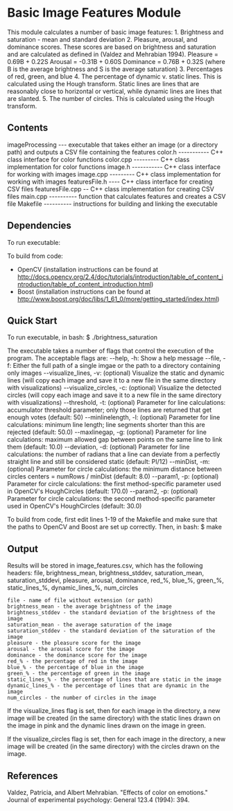 # Basic Image Features Module #

This module calculates a number of basic image features:
	1. Brightness and saturation - mean and standard deviation
	2. Pleasure, arousal, and dominance scores. These scores are based on
	   brightness and saturation and are calculated as defined in (Valdez and
	   Mehrabian 1994).
			Pleasure = 0.69B + 0.22S
			Arousal = -0.31B + 0.60S
			Dominance = 0.76B + 0.32S
			(where B is the average brightness and S is the average saturation)
	3. Percentages of red, green, and blue
	4. The percentage of dynamic v. static lines. This is calculated using the
	   Hough transform. Static lines are lines that are reasonably close to
	   horizontal or vertical, while dynamic lines are lines that are slanted.
	5. The number of circles. This is calculated using the Hough transform.

## Contents
imageProcessing --- executable that takes either an image (or a directory path)
	and outputs a CSV file containing the features
color.h ----------- C++ class interface for color functions
color.cpp --------- C++ class implementation for color functions
image.h ----------- C++ class interface for working with images
image.cpp --------- C++ class implementation for working with images
featuresFile.h ---- C++ class interface for creating CSV files
featuresFile.cpp -- C++ class implementation for creating CSV files
main.cpp ---------- function that calculates features and creates a CSV file
Makefile ---------- instructions for building and linking the executable

## Dependencies
To run executable:
<NONE>

To build from code:
- OpenCV (installation instructions can be found at
  http://docs.opencv.org/2.4/doc/tutorials/introduction/table_of_content_introduction/table_of_content_introduction.html)
- Boost (installation instructions can be found at
  http://www.boost.org/doc/libs/1_61_0/more/getting_started/index.html)

## Quick Start
To run executable, in bash:
	$ ./brightness_saturation <flags>

The executable takes a number of flags that control the execution of the
program. The acceptable flags are:
	--help, -h: Show a help message
	--file, -f: Either the full path of a single imgae or the path to a
	  directory containing only images
	--visualize_lines, -v: (optional) Visualize the static and dynamic lines
	  (will copy each image and save it to a new file in the same directory with
	  visualizations)
	--visualize_circles, -c: (optional) Visualize the detected circles (will
	  copy each image and save it to a new file in the same directory with
	  visualizations)
	--threshold, -t: (optional) Parameter for line calculations: accumulator
	  threshold parameter; only those lines are returned that get enough votes
	  (default: 50)
	--minlinelength, -l: (optional) Parameter for line calculations: minimum
	  line length; line segments shorter than this are rejected (default: 50.0)
	--maxlinegap, -g: (optional) Parameter for line calculations: maximum
	  allowed gap between points on the same line to link them (default: 10.0)
	--deviation, -d: (optional) Parameter for line calculations: the number of
	  radians that a line can deviate from a perfectly straight line and still
	  be considered static (default: PI/12)
	--minDist, -m: (optional) Parameter for circle calculations: the minimum
	  distance between circles centers = numRows / minDist (default: 8.0)
	--param1, -p: (optional) Parameter for circle calculations: the first
	  method-specific parameter used in OpenCV's HoughCircles (default: 170.0)
	--param2, -p: (optional) Parameter for circle calculations: the second
	  method-specific parameter used in OpenCV's HoughCircles (default: 30.0)

To build from code, first edit lines 1-19 of the Makefile and make sure that the
paths to OpenCV and Boost are set up correctly. Then, in bash:
	$ make

## Output
Results will be stored in image_features.csv, which has the following headers:
file, brightness_mean, brightness_stddev, saturation_mean, saturation_stddevi,
pleasure, arousal, dominance, red_%, blue_%, green_%, static_lines_%,
dynamic_lines_%, num_circles

	file - name of file without extension (or path)
	brightness_mean - the average brightness of the image
	brightness_stddev - the standard deviation of the brightness of the image
	saturation_mean - the average saturation of the image
	saturation_stddev - the standard deviation of the saturation of the image
	pleasure - the pleasure score for the image
	arousal - the arousal score for the image
	dominance - the dominance score for the image
	red_% - the percentage of red in the image
	blue_% - the percentage of blue in the image
	green_% - the percentage of green in the image
	static_lines_% - the percentage of lines that are static in the image
	dynamic_lines_% - the percentage of lines that are dynamic in the image
	num_circles - the number of circles in the image

If the visualize_lines flag is set, then for each image in the directory, a new
image will be created (in the same directory) with the static lines drawn on the
image in pink and the dynamic lines drawn on the image in green.

If the visualize_circles flag is set, then for each image in the directory, a
new image will be created (in the same directory) with the circles drawn on the
image.

## References
Valdez, Patricia, and Albert Mehrabian. "Effects of color on emotions." Journal
of experimental psychology: General 123.4 (1994): 394.
